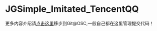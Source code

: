 # JGSimple_Imitated_TencentQQ

更多内容介绍请[点击这里](https://git.oschina.net/JJet/Simple_Imitated_QQ)移步到Git@OSC,一般自己都在这里管理提交代码！
